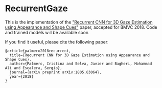 # RecurrentGaze

This is the implementation of the ["Recurrent CNN for 3D Gaze Estimation using Appearance and Shape Cues"](https://arxiv.org/abs/1805.03064) paper, accepted for BMVC 2018. Code and trained models will be available soon.

If you find it useful, please cite the following paper:
```
@article{palmero2018recurrent,
  title={Recurrent CNN for 3D Gaze Estimation using Appearance and Shape Cues},
  author={Palmero, Cristina and Selva, Javier and Bagheri, Mohammad Ali and Escalera, Sergio},
  journal={arXiv preprint arXiv:1805.03064},
  year={2018}
}
```

